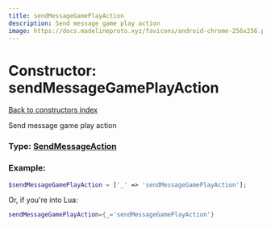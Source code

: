 ```yaml
---
title: sendMessageGamePlayAction
description: Send message game play action
image: https://docs.madelineproto.xyz/favicons/android-chrome-256x256.png
---
```

# Constructor: sendMessageGamePlayAction  
[Back to constructors index](index.md)



Send message game play action




### Type: [SendMessageAction](../types/SendMessageAction.md)


### Example:

```php
$sendMessageGamePlayAction = ['_' => 'sendMessageGamePlayAction'];
```  


Or, if you're into Lua:

```lua
sendMessageGamePlayAction={_='sendMessageGamePlayAction'}

```


